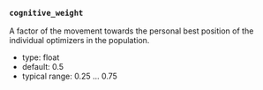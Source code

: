 ### `cognitive_weight`

A factor of the movement towards the personal best position 
of the individual optimizers in the population.

  - type: float
  - default: 0.5
  - typical range: 0.25 ... 0.75

